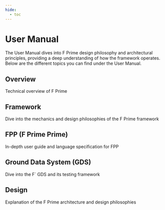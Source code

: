 ```yaml
---
hide:
  - toc
---
```


# User Manual

The User Manual dives into F Prime design philosophy and architectural principles, providing a deep understanding of how the framework operates. Below are the different topics you can find under the User Manual. 

## __Overview__
Technical overview of F Prime

## __Framework__
Dive into the mechanics and design philosophies of the F Prime framework

## __FPP (F Prime Prime)__
In-depth user guide and language specification for FPP

## __Ground Data System (GDS)__
Dive into the F´ GDS and its testing framework

## __Design__
Explanation of the F Prime architecture and design philosophies
